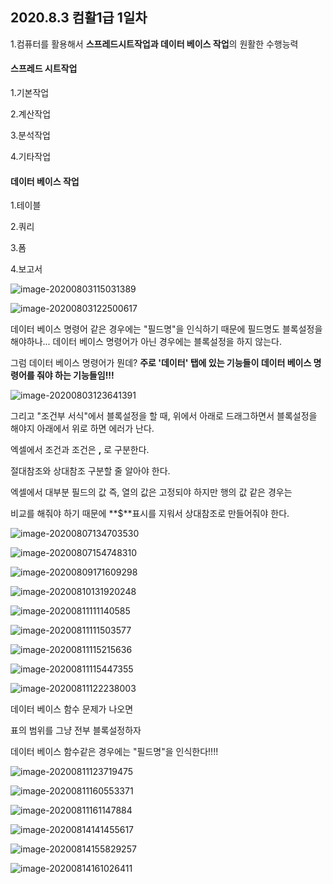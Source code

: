 ## 2020.8.3 컴활1급 1일차



1.컴퓨터를 활용해서 **스프레드시트작업과 데이터 베이스 작업**의 원활한 수행능력



#### 스프레드 시트작업

1.기본작업

2.계산작업

3.분석작업

4.기타작업



#### 데이터 베이스 작업

1.테이블

2.쿼리

3.폼

4.보고서 



![image-20200803115031389](C:\Users\KAUstar\AppData\Roaming\Typora\typora-user-images\image-20200803115031389.png)

![image-20200803122500617](C:\Users\KAUstar\AppData\Roaming\Typora\typora-user-images\image-20200803122500617.png)





데이터 베이스 명령어 같은 경우에는 "필드명"을 인식하기 때문에 필드명도 블록설정을 해야하나... 데이터 베이스 명령어가 아닌 경우에는 블록설정을 하지 않는다.

그럼 데이터 베이스 명령어가 뭔데? **주로 '데이터' 탭에 있는 기능들이 데이터 베이스 명령어를 줘야 하는 기능들임!!!**

![image-20200803123641391](C:\Users\KAUstar\AppData\Roaming\Typora\typora-user-images\image-20200803123641391.png)

 

그리고 "조건부 서식"에서 블록설정을 할 때, 위에서 아래로 드래그하면서 블록설정을 해야지 아래에서 위로 하면 에러가 난다.

엑셀에서 조건과 조건은  **,** 로 구분한다.



절대참조와 상대참조 구분할 줄 알아야 한다.

엑셀에서 대부분 필드의 값 즉, 열의 값은 고정되야 하지만 행의 값 같은 경우는

비교를 해줘야 하기 때문에 **$**표시를 지워서 상대참조로 만들어줘야 한다.



![image-20200807134703530](C:\Users\KAUstar\AppData\Roaming\Typora\typora-user-images\image-20200807134703530.png)

![image-20200807154748310](C:\Users\KAUstar\AppData\Roaming\Typora\typora-user-images\image-20200807154748310.png)

![image-20200809171609298](C:\Users\KAUstar\AppData\Roaming\Typora\typora-user-images\image-20200809171609298.png)

![image-20200810131920248](C:\Users\KAUstar\AppData\Roaming\Typora\typora-user-images\image-20200810131920248.png)

![image-20200811111140585](C:\Users\KAUstar\AppData\Roaming\Typora\typora-user-images\image-20200811111140585.png)

![image-20200811111503577](C:\Users\KAUstar\AppData\Roaming\Typora\typora-user-images\image-20200811111503577.png)

![image-20200811115215636](C:\Users\KAUstar\AppData\Roaming\Typora\typora-user-images\image-20200811115215636.png)

![image-20200811115447355](C:\Users\KAUstar\AppData\Roaming\Typora\typora-user-images\image-20200811115447355.png)

![image-20200811122238003](C:\Users\KAUstar\AppData\Roaming\Typora\typora-user-images\image-20200811122238003.png)

데이터 베이스 함수 문제가 나오면 

표의 범위를 그냥 전부 블록설정하자



데이터 베이스 함수같은 경우에는 "필드명"을 인식한다!!!!





![image-20200811123719475](C:\Users\KAUstar\AppData\Roaming\Typora\typora-user-images\image-20200811123719475.png)

![image-20200811160553371](C:\Users\KAUstar\AppData\Roaming\Typora\typora-user-images\image-20200811160553371.png)

![image-20200811161147884](C:\Users\KAUstar\AppData\Roaming\Typora\typora-user-images\image-20200811161147884.png)





![image-20200814141455617](C:\Users\KAUstar\AppData\Roaming\Typora\typora-user-images\image-20200814141455617.png)

![image-20200814155829257](C:\Users\KAUstar\AppData\Roaming\Typora\typora-user-images\image-20200814155829257.png)

![image-20200814161026411](C:\Users\KAUstar\AppData\Roaming\Typora\typora-user-images\image-20200814161026411.png)